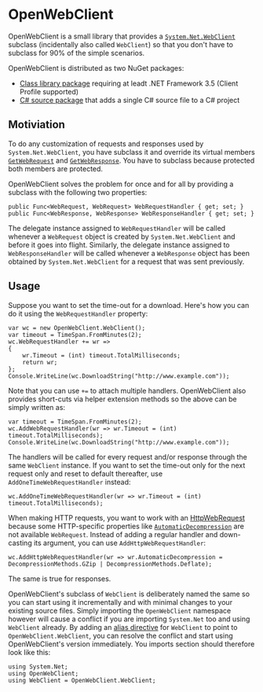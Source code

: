 # OpenWebClient

OpenWebClient is a small library that provides a [`System.Net.WebClient`](http://msdn.microsoft.com/en-us/library/system.net.webclient.aspx) subclass (incidentally also called `WebClient`) so that you don't have to subclass for 90% of the simple scenarios.

OpenWebClient is distributed as two NuGet packages:

- [Class library package](http://www.nuget.org/packages/OpenWebClient/) requiring at leadt .NET Framework 3.5 (Client Profile supported)
- [C# source package](http://www.nuget.org/packages/OpenWebClient.Source/) that adds a single C# source file to a C# project

## Motiviation

To do any customization of requests and responses used by `System.Net.WebClient`, you have subclass it and override its virtual members [`GetWebRequest`](http://msdn.microsoft.com/en-us/library/system.net.webclient.getwebrequest.aspx) and [`GetWebResponse`](http://msdn.microsoft.com/en-us/library/system.net.webclient.getwebresponse.aspx). You have to subclass because protected both members are protected.

OpenWebClient solves the problem for once and for all by providing a subclass with the following two properties:

    public Func<WebRequest, WebRequest> WebRequestHandler { get; set; }
    public Func<WebResponse, WebResponse> WebResponseHandler { get; set; }

The delegate instance assigned to `WebRequestHandler` will be called whenever a `WebRequest` object is created by `System.Net.WebClient` and before it goes into flight. Similarly, the delegate instance assigned to `WebResponseHandler` will be called whenever a `WebResponse` object has been obtained by `System.Net.WebClient` for a request that was sent previously.

## Usage

Suppose you want to set the time-out for a download. Here's how you can do it using the `WebRequestHandler` property:

    var wc = new OpenWebClient.WebClient();
    var timeout = TimeSpan.FromMinutes(2);
    wc.WebRequestHandler += wr =>
    {
        wr.Timeout = (int) timeout.TotalMilliseconds;
        return wr;
    };
    Console.WriteLine(wc.DownloadString("http://www.example.com"));

Note that you can use `+=` to attach multiple handlers. OpenWebClient also provides short-cuts via helper extension methods so the above can be simply written as:

    var timeout = TimeSpan.FromMinutes(2);
    wc.AddWebRequestHandler(wr => wr.Timeout = (int) timeout.TotalMilliseconds);
    Console.WriteLine(wc.DownloadString("http://www.example.com"));

The handlers will be called for every request and/or response through the same `WebClient` instance. If you want to set the time-out only for the next request only and reset to default thereafter, use `AddOneTimeWebRequestHandler` instead:

    wc.AddOneTimeWebRequestHandler(wr => wr.Timeout = (int) timeout.TotalMilliseconds);

When making HTTP requests, you want to work with an [HttpWebRequest](`http://msdn.microsoft.com/en-us/library/system.net.httpwebrequest.aspx`) because some HTTP-specific properties like [`AutomaticDecompression`](http://msdn.microsoft.com/en-us/library/system.net.httpwebrequest.automaticdecompression.aspx) are not available `WebRequest`. Instead of adding a regular handler and down-casting its argument, you can use `AddHttpWebRequestHandler`:

    wc.AddHttpWebRequestHandler(wr => wr.AutomaticDecompression = DecompressionMethods.GZip | DecompressionMethods.Deflate);

The same is true for responses.

OpenWebClient's subclass of `WebClient` is deliberately named the same so you can start using it incrementally and with minimal changes to your existing source files. Simply importing the `OpenWebClient` namespace however will cause a conflict if you are importing `System.Net` too and using `WebClient` already. By adding an [alias directive](http://msdn.microsoft.com/en-us/library/aa664765.aspx) for `WebClient` to point to `OpenWebClient.WebClient`, you can resolve the conflict and start using OpenWebClient's version immediately. You imports section should therefore look like this:

    using System.Net;
    using OpenWebClient;
    using WebClient = OpenWebClient.WebClient;